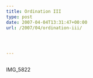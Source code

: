 ```yaml
---
title: Ordination III
type: post
date: 2007-04-04T13:31:47+00:00
url: /2007/04/ordination-iii/




---
```

<div class="flickr">
  <a href="http://www.flickr.com/photos/schreibblogade/446317542/"><img src="//farm1.static.flickr.com/199/446317542_bf3c559ab0.jpg" class="flickr-photo" alt="" /></a></p>

  <p>
    IMG_5822
  </p>
</div>
